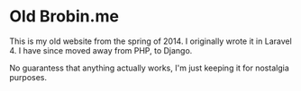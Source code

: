 
# Old Brobin.me

This is my old website from the spring of 2014. I originally wrote it in Laravel 4. I have since moved away from PHP, to Django.

No guarantess that anything actually works, I'm just keeping it for nostalgia purposes.